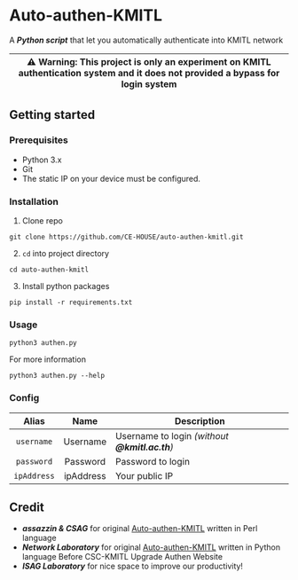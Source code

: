# Auto-authen-KMITL

A **_Python script_** that let you automatically authenticate into KMITL network


| :warning: **Warning:** This project is only an experiment on KMITL authentication system and it does not provided a bypass for login system |
| --- |

## Getting started
### Prerequisites
* Python 3.x
* Git
* The static IP on your device must be configured.

### Installation
1. Clone repo 
```
git clone https://github.com/CE-HOUSE/auto-authen-kmitl.git
```
2. `cd` into project directory
```
cd auto-authen-kmitl
```
3. Install python packages
```
pip install -r requirements.txt
```

### Usage

```
python3 authen.py
```

For more information
```
python3 authen.py --help
```



### Config
| Alias | Name | Description |
|:-----:|:----:|-------------|
| `username` | Username | Username to login _(without **@kmitl.ac.th**)_ |
| `password` | Password | Password to login |
| `ipAddress` | ipAddress | Your public IP  |

## Credit
* **_assazzin & CSAG_** for original [Auto-authen-KMITL](https://github.com/assazzin/Auto-authen-KMITL) written in Perl language
* **_Network Laboratory_** for original [Auto-authen-KMITL](https://gitlab.com/networklab-kmitl/auto-authen-kmitl) written in Python language Before CSC-KMITL Upgrade Authen Website
* **_ISAG Laboratory_** for nice space to improve our productivity!
